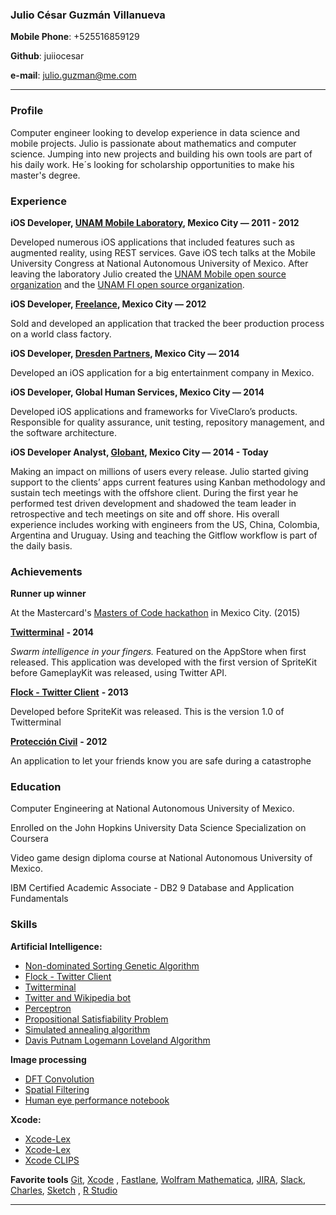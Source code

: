### Julio César Guzmán Villanueva

**Mobile Phone**: +525516859129

**Github**: juiiocesar

**e-mail**: julio.guzman@me.com

****

### Profile
Computer engineer looking to develop experience in data science and mobile projects. Julio is passionate about mathematics and computer science. Jumping into new projects and building his own tools are part of his daily work. He´s looking for scholarship opportunities to make his master's degree.

### Experience
**iOS Developer, [UNAM Mobile Laboratory](http://mobile.unam.mx), Mexico City — 2011 - 2012**

Developed numerous iOS applications that included features such as augmented reality, using REST services. Gave iOS tech talks at the Mobile University Congress at National Autonomous University of Mexico. After leaving the laboratory Julio created the [UNAM Mobile open source organization](https://github.com/UNAMMobile) and the [UNAM FI open source organization](https://github.com/unamfi).

**iOS Developer, [Freelance](http://julio.work), Mexico City — 2012**

Sold and developed an application that tracked the beer production process on a world class factory.

**iOS Developer, [Dresden Partners](http://www.dresdenpartners.com), Mexico City — 2014**

Developed an iOS application for a big entertainment company in Mexico.

**iOS Developer, Global Human Services, Mexico City — 2014**

Developed iOS applications and frameworks for ViveClaro’s products. Responsible for quality assurance, unit testing, repository management, and the software architecture.

**iOS Developer Analyst, [Globant](https://www.globant.com/), Mexico City — 2014 - Today**

Making an impact on millions of users every release. Julio started giving support to the clients’ apps current features using Kanban methodology and sustain tech meetings with the offshore client. During the first year he performed test driven development and shadowed the team leader in retrospective and tech meetings on site and off shore. His overall experience includes working with engineers from the US, China, Colombia, Argentina and Uruguay. Using and teaching the Gitflow workflow is part of the daily basis.

### Achievements
**Runner up winner**

At the Mastercard's [Masters of Code hackathon](http://mastersofcode.com) in Mexico City. (2015)

[**Twitterminal**](https://itunes.apple.com/us/app/twitterminal/id788443372?mt=8) **- 2014**

_Swarm intelligence in your fingers._ Featured on the AppStore when first released. This application was developed with the first version of SpriteKit before GameplayKit was released, using Twitter API.

[**Flock - Twitter Client**](https://itunes.apple.com/us/app/flock-twitter-client/id544536195?mt=8) **- 2013**

Developed before SpriteKit was released. This is the version 1.0 of Twitterminal

[**Protección Civil**](https://itunes.apple.com/us/app/proteccion-civil/id548931594?mt=8) **- 2012**

An application to let your friends know you are safe during a catastrophe

### Education
Computer Engineering at National Autonomous University of Mexico.

Enrolled on the John Hopkins University Data Science Specialization on Coursera

Video game design diploma course at National Autonomous University of Mexico.

IBM Certified Academic Associate - DB2 9 Database and Application Fundamentals

### Skills
**Artificial Intelligence:**
- [Non-dominated Sorting Genetic Algorithm](https://github.com/unamfi/NSGA-II)
- [Flock - Twitter Client](https://itunes.apple.com/us/app/flock-twitter-client/id544536195?mt=8)
- [Twitterminal](https://itunes.apple.com/us/app/twitterminal/id788443372?mt=8)
- [Twitter and Wikipedia bot](https://github.com/unamfi/Twitter-and-Wikipedia-bot)
- [Perceptron](https://github.com/unamfi/Perceptron)
- [Propositional Satisfiability Problem](https://github.com/unamfi/SAT)
- [Simulated annealing algorithm](https://github.com/unamfi/SA)
- [Davis Putnam Logemann Loveland Algorithm](https://github.com/unamfi/DPLL)

**Image processing**
- [DFT Convolution](https://github.com/unamfi/DFT-Convolution)
- [Spatial Filtering](https://github.com/unamfi/Spatial-Filtering)
- [Human eye performance notebook](https://github.com/unamfi/Human-eye-performance)

**Xcode:**
- [Xcode-Lex](https://github.com/unamfi/Xcode-Lex)
- [Xcode-Lex](https://github.com/unamfi/Xcode-Jess)
- [Xcode CLIPS](https://github.com/unamfi/Xcode-CLIPS)

**Favorite tools**
[Git](https://git-scm.com/), [Xcode](https://developer.apple.com/xcode/) , [Fastlane](http://fastlane.tools), [Wolfram Mathematica](https://www.wolfram.com/mathematica/), [JIRA](https://www.atlassian.com/software/jira), [Slack](https://slack.com), [Charles](https://www.charlesproxy.com), [Sketch](https://www.sketchapp.com) , [R Studio](https://www.rstudio.com)

****
